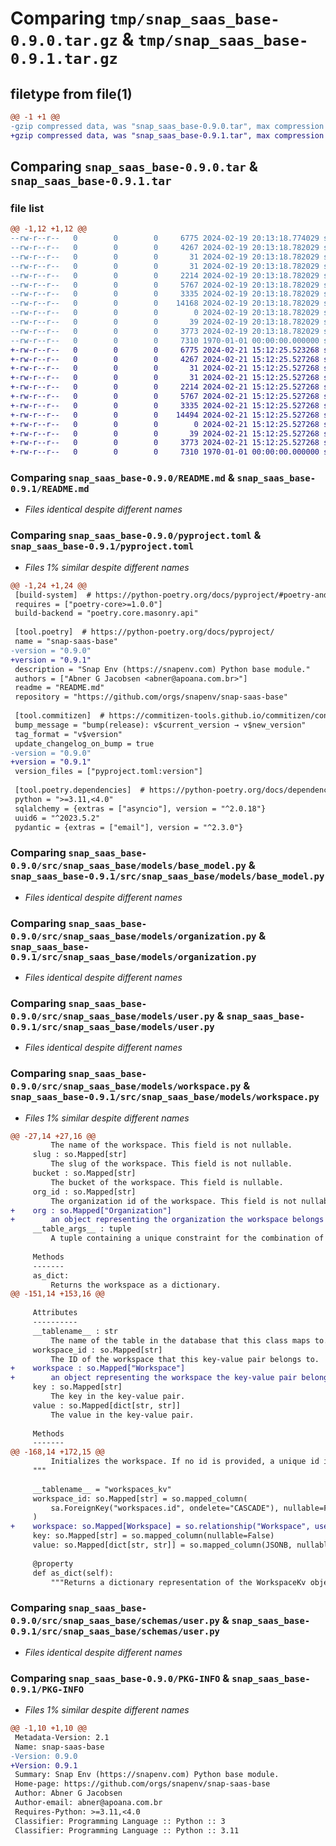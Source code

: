 # Comparing `tmp/snap_saas_base-0.9.0.tar.gz` & `tmp/snap_saas_base-0.9.1.tar.gz`

## filetype from file(1)

```diff
@@ -1 +1 @@
-gzip compressed data, was "snap_saas_base-0.9.0.tar", max compression
+gzip compressed data, was "snap_saas_base-0.9.1.tar", max compression
```

## Comparing `snap_saas_base-0.9.0.tar` & `snap_saas_base-0.9.1.tar`

### file list

```diff
@@ -1,12 +1,12 @@
--rw-r--r--   0        0        0     6775 2024-02-19 20:13:18.774029 snap_saas_base-0.9.0/README.md
--rw-r--r--   0        0        0     4267 2024-02-19 20:13:18.782029 snap_saas_base-0.9.0/pyproject.toml
--rw-r--r--   0        0        0       31 2024-02-19 20:13:18.782029 snap_saas_base-0.9.0/src/snap_saas_base/__init__.py
--rw-r--r--   0        0        0       31 2024-02-19 20:13:18.782029 snap_saas_base-0.9.0/src/snap_saas_base/models/__init__.py
--rw-r--r--   0        0        0     2214 2024-02-19 20:13:18.782029 snap_saas_base-0.9.0/src/snap_saas_base/models/base_model.py
--rw-r--r--   0        0        0     5767 2024-02-19 20:13:18.782029 snap_saas_base-0.9.0/src/snap_saas_base/models/organization.py
--rw-r--r--   0        0        0     3335 2024-02-19 20:13:18.782029 snap_saas_base-0.9.0/src/snap_saas_base/models/user.py
--rw-r--r--   0        0        0    14168 2024-02-19 20:13:18.782029 snap_saas_base-0.9.0/src/snap_saas_base/models/workspace.py
--rw-r--r--   0        0        0        0 2024-02-19 20:13:18.782029 snap_saas_base-0.9.0/src/snap_saas_base/py.typed
--rw-r--r--   0        0        0       39 2024-02-19 20:13:18.782029 snap_saas_base-0.9.0/src/snap_saas_base/schemas/__init__.py
--rw-r--r--   0        0        0     3773 2024-02-19 20:13:18.782029 snap_saas_base-0.9.0/src/snap_saas_base/schemas/user.py
--rw-r--r--   0        0        0     7310 1970-01-01 00:00:00.000000 snap_saas_base-0.9.0/PKG-INFO
+-rw-r--r--   0        0        0     6775 2024-02-21 15:12:25.523268 snap_saas_base-0.9.1/README.md
+-rw-r--r--   0        0        0     4267 2024-02-21 15:12:25.527268 snap_saas_base-0.9.1/pyproject.toml
+-rw-r--r--   0        0        0       31 2024-02-21 15:12:25.527268 snap_saas_base-0.9.1/src/snap_saas_base/__init__.py
+-rw-r--r--   0        0        0       31 2024-02-21 15:12:25.527268 snap_saas_base-0.9.1/src/snap_saas_base/models/__init__.py
+-rw-r--r--   0        0        0     2214 2024-02-21 15:12:25.527268 snap_saas_base-0.9.1/src/snap_saas_base/models/base_model.py
+-rw-r--r--   0        0        0     5767 2024-02-21 15:12:25.527268 snap_saas_base-0.9.1/src/snap_saas_base/models/organization.py
+-rw-r--r--   0        0        0     3335 2024-02-21 15:12:25.527268 snap_saas_base-0.9.1/src/snap_saas_base/models/user.py
+-rw-r--r--   0        0        0    14494 2024-02-21 15:12:25.527268 snap_saas_base-0.9.1/src/snap_saas_base/models/workspace.py
+-rw-r--r--   0        0        0        0 2024-02-21 15:12:25.527268 snap_saas_base-0.9.1/src/snap_saas_base/py.typed
+-rw-r--r--   0        0        0       39 2024-02-21 15:12:25.527268 snap_saas_base-0.9.1/src/snap_saas_base/schemas/__init__.py
+-rw-r--r--   0        0        0     3773 2024-02-21 15:12:25.527268 snap_saas_base-0.9.1/src/snap_saas_base/schemas/user.py
+-rw-r--r--   0        0        0     7310 1970-01-01 00:00:00.000000 snap_saas_base-0.9.1/PKG-INFO
```

### Comparing `snap_saas_base-0.9.0/README.md` & `snap_saas_base-0.9.1/README.md`

 * *Files identical despite different names*

### Comparing `snap_saas_base-0.9.0/pyproject.toml` & `snap_saas_base-0.9.1/pyproject.toml`

 * *Files 1% similar despite different names*

```diff
@@ -1,24 +1,24 @@
 [build-system]  # https://python-poetry.org/docs/pyproject/#poetry-and-pep-517
 requires = ["poetry-core>=1.0.0"]
 build-backend = "poetry.core.masonry.api"
 
 [tool.poetry]  # https://python-poetry.org/docs/pyproject/
 name = "snap-saas-base"
-version = "0.9.0"
+version = "0.9.1"
 description = "Snap Env (https://snapenv.com) Python base module."
 authors = ["Abner G Jacobsen <abner@apoana.com.br>"]
 readme = "README.md"
 repository = "https://github.com/orgs/snapenv/snap-saas-base"
 
 [tool.commitizen]  # https://commitizen-tools.github.io/commitizen/config/
 bump_message = "bump(release): v$current_version → v$new_version"
 tag_format = "v$version"
 update_changelog_on_bump = true
-version = "0.9.0"
+version = "0.9.1"
 version_files = ["pyproject.toml:version"]
 
 [tool.poetry.dependencies]  # https://python-poetry.org/docs/dependency-specification/
 python = ">=3.11,<4.0"
 sqlalchemy = {extras = ["asyncio"], version = "^2.0.18"}
 uuid6 = "^2023.5.2"
 pydantic = {extras = ["email"], version = "^2.3.0"}
```

### Comparing `snap_saas_base-0.9.0/src/snap_saas_base/models/base_model.py` & `snap_saas_base-0.9.1/src/snap_saas_base/models/base_model.py`

 * *Files identical despite different names*

### Comparing `snap_saas_base-0.9.0/src/snap_saas_base/models/organization.py` & `snap_saas_base-0.9.1/src/snap_saas_base/models/organization.py`

 * *Files identical despite different names*

### Comparing `snap_saas_base-0.9.0/src/snap_saas_base/models/user.py` & `snap_saas_base-0.9.1/src/snap_saas_base/models/user.py`

 * *Files identical despite different names*

### Comparing `snap_saas_base-0.9.0/src/snap_saas_base/models/workspace.py` & `snap_saas_base-0.9.1/src/snap_saas_base/models/workspace.py`

 * *Files 1% similar despite different names*

```diff
@@ -27,14 +27,16 @@
         The name of the workspace. This field is not nullable.
     slug : so.Mapped[str]
         The slug of the workspace. This field is not nullable.
     bucket : so.Mapped[str]
         The bucket of the workspace. This field is nullable.
     org_id : so.Mapped[str]
         The organization id of the workspace. This field is not nullable and is a foreign key referencing the id of the organization.
+    org : so.Mapped["Organization"]
+        an object representing the organization the workspace belongs to.
     __table_args__ : tuple
         A tuple containing a unique constraint for the combination of org_id and slug.
 
     Methods
     -------
     as_dict:
         Returns the workspace as a dictionary.
@@ -151,14 +153,16 @@
 
     Attributes
     ----------
     __tablename__ : str
         The name of the table in the database that this class maps to.
     workspace_id : so.Mapped[str]
         The ID of the workspace that this key-value pair belongs to.
+    workspace : so.Mapped["Workspace"]
+        an object representing the workspace the key-value pair belongs to.
     key : so.Mapped[str]
         The key in the key-value pair.
     value : so.Mapped[dict[str, str]]
         The value in the key-value pair.
 
     Methods
     -------
@@ -168,14 +172,15 @@
         Initializes the workspace. If no id is provided, a unique id is generated.
     """
 
     __tablename__ = "workspaces_kv"
     workspace_id: so.Mapped[str] = so.mapped_column(
         sa.ForeignKey("workspaces.id", ondelete="CASCADE"), nullable=False
     )
+    workspace: so.Mapped[Workspace] = so.relationship("Workspace", uselist=False, lazy="raise")
     key: so.Mapped[str] = so.mapped_column(nullable=False)
     value: so.Mapped[dict[str, str]] = so.mapped_column(JSONB, nullable=False)
 
     @property
     def as_dict(self):
         """Returns a dictionary representation of the WorkspaceKv object.
```

### Comparing `snap_saas_base-0.9.0/src/snap_saas_base/schemas/user.py` & `snap_saas_base-0.9.1/src/snap_saas_base/schemas/user.py`

 * *Files identical despite different names*

### Comparing `snap_saas_base-0.9.0/PKG-INFO` & `snap_saas_base-0.9.1/PKG-INFO`

 * *Files 1% similar despite different names*

```diff
@@ -1,10 +1,10 @@
 Metadata-Version: 2.1
 Name: snap-saas-base
-Version: 0.9.0
+Version: 0.9.1
 Summary: Snap Env (https://snapenv.com) Python base module.
 Home-page: https://github.com/orgs/snapenv/snap-saas-base
 Author: Abner G Jacobsen
 Author-email: abner@apoana.com.br
 Requires-Python: >=3.11,<4.0
 Classifier: Programming Language :: Python :: 3
 Classifier: Programming Language :: Python :: 3.11
```


